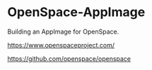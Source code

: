 # OpenSpace-AppImage
Building an AppImage for OpenSpace. 

https://www.openspaceproject.com/

https://github.com/openspace/openspace
